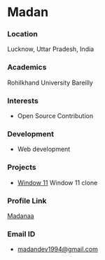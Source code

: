 # Madan

### Location

Lucknow, Uttar Pradesh, India


### Academics

Rohilkhand University Bareilly

### Interests

- Open Source Contribution

### Development

- Web development

### Projects

- [Window 11](https://github.com/Madanaa/windowsclone) Window 11 clone

### Profile Link

[Madanaa](https://github.com/Madanaa)

### Email ID

- madandev1994@gmail.com
